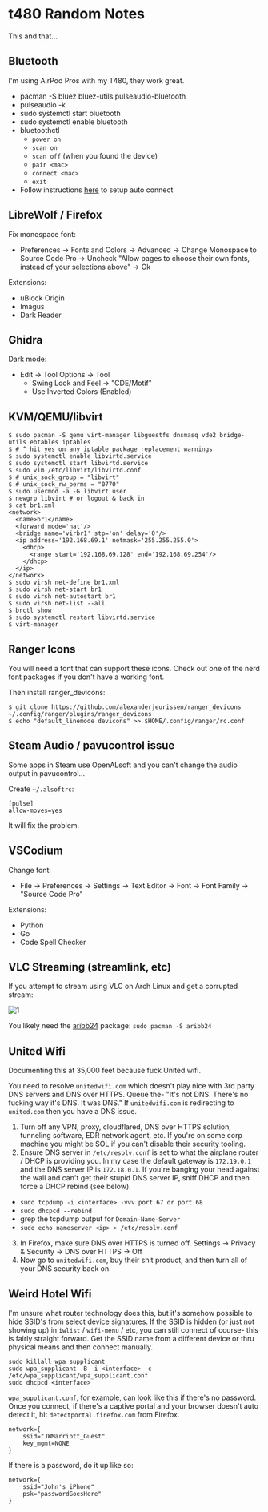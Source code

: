 # t480 Random Notes

This and that...

## Bluetooth

I'm using AirPod Pros with my T480, they work great.

* pacman -S bluez bluez-utils pulseaudio-bluetooth
* pulseaudio -k
* sudo systemctl start bluetooth
* sudo systemctl enable bluetooth
* bluetoothctl
    * `power on`
    * `scan on`
    * `scan off` (when you found the device)
    * `pair <mac>`
    * `connect <mac>`
    * `exit`
* Follow instructions [here](https://wiki.archlinux.org/index.php/Bluetooth_headset#Setting_up_auto_connection) to setup auto connect

## LibreWolf / Firefox

Fix monospace font:
* Preferences -> Fonts and Colors -> Advanced -> Change Monospace to Source Code Pro -> Uncheck "Allow pages to choose their own fonts, instead of your selections above" -> Ok

Extensions:
* uBlock Origin
* Imagus
* Dark Reader

## Ghidra

Dark mode:
* Edit -> Tool Options -> Tool
    * Swing Look and Feel -> "CDE/Motif"
    * Use Inverted Colors (Enabled)

## KVM/QEMU/libvirt

```
$ sudo pacman -S qemu virt-manager libguestfs dnsmasq vde2 bridge-utils ebtables iptables
$ # ^ hit yes on any iptable package replacement warnings
$ sudo systemctl enable libvirtd.service
$ sudo systemctl start libvirtd.service
$ sudo vim /etc/libvirt/libvirtd.conf
$ # unix_sock_group = "libvirt"
$ # unix_sock_rw_perms = "0770"
$ sudo usermod -a -G libvirt user
$ newgrp libvirt # or logout & back in
$ cat br1.xml 
<network>
  <name>br1</name>
  <forward mode='nat'/>
  <bridge name='virbr1' stp='on' delay='0'/>
  <ip address='192.168.69.1' netmask='255.255.255.0'>
    <dhcp>
      <range start='192.168.69.128' end='192.168.69.254'/>
    </dhcp>
  </ip>
</network>
$ sudo virsh net-define br1.xml
$ sudo virsh net-start br1
$ sudo virsh net-autostart br1
$ sudo virsh net-list --all
$ brctl show
$ sudo systemctl restart libvirtd.service
$ virt-manager
```

## Ranger Icons

You will need a font that can support these icons. Check out one of the nerd font packages if you don't have a working font.

Then install ranger_devicons:
```
$ git clone https://github.com/alexanderjeurissen/ranger_devicons ~/.config/ranger/plugins/ranger_devicons
$ echo "default_linemode devicons" >> $HOME/.config/ranger/rc.conf
```

## Steam Audio / pavucontrol issue

Some apps in Steam use OpenALsoft and you can't change the audio output in pavucontrol...

Create `~/.alsoftrc`:
```
[pulse]
allow-moves=yes
```

It will fix the problem.

## VSCodium

Change font:
* File -> Preferences -> Settings -> Text Editor -> Font -> Font Family -> "Source Code Pro"

Extensions:
* Python
* Go
* Code Spell Checker

## VLC Streaming (streamlink, etc)

If you attempt to stream using VLC on Arch Linux and get a corrupted stream:

![1](img/stream-scrot.png)

You likely need the [aribb24](https://archlinux.org/packages/extra/x86_64/aribb24/) package: `sudo pacman -S aribb24`

## United Wifi

Documenting this at 35,000 feet because fuck United wifi.

You need to resolve `unitedwifi.com` which doesn't play nice with 3rd party DNS servers and DNS over HTTPS. Queue the- "It's not DNS. There's no fucking way it's DNS. It was DNS." If `unitedwifi.com` is redirecting to `united.com` then you have a DNS issue.

1. Turn off any VPN, proxy, cloudflared, DNS over HTTPS solution, tunneling software, EDR network agent, etc. If you're on some corp machine you might be SOL if you can't disable their security tooling.
2. Ensure DNS server in `/etc/resolv.conf` is set to what the airplane router / DHCP is providing you. In my case the default gateway is `172.19.0.1` and the DNS server IP is `172.18.0.1`. If you're banging your head against the wall and can't get their stupid DNS server IP, sniff DHCP and then force a DHCP rebind (see below).
  - `sudo tcpdump -i <interface> -vvv port 67 or port 68`
  - `sudo dhcpcd --rebind`
  - grep the tcpdump output for `Domain-Name-Server`
  - `sudo echo nameserver <ip> > /etc/resolv.conf`
3. In Firefox, make sure DNS over HTTPS is turned off. Settings -> Privacy & Security -> DNS over HTTPS -> Off
4. Now go to `unitedwifi.com`, buy their shit product, and then turn all of your DNS security back on.

## Weird Hotel Wifi

I'm unsure what router technology does this, but it's somehow possible to hide SSID's from select device signatures. If the SSID is hidden (or just not showing up) in `iwlist` / `wifi-menu` / etc, you can still connect of course- this is fairly straight forward. Get the SSID name from a different device or thru physical means and then connect manually.

```
sudo killall wpa_supplicant
sudo wpa_supplicant -B -i <interface> -c /etc/wpa_supplicant/wpa_supplicant.conf
sudo dhcpcd <interface>
```

`wpa_supplicant.conf`, for example, can look like this if there's no password. Once you connect, if there's a captive portal and your browser doesn't auto detect it, hit `detectportal.firefox.com` from Firefox.

```
network={
	ssid="JWMarriott_Guest"
	key_mgmt=NONE
}
```

If there is a password, do it up like so:

```
network={
	ssid="John's iPhone"
	psk="passwordGoesHere"
}
```

